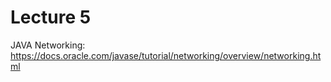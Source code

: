 # Lecture 5

JAVA Networking: 
                    https://docs.oracle.com/javase/tutorial/networking/overview/networking.html